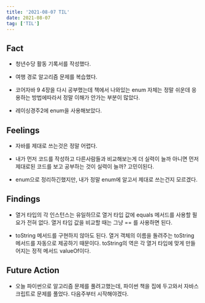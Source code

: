 ```yaml
---
title: '2021-08-07 TIL'
date: 2021-08-07
tag: ['TIL']
---
```


## Fact

- 청년수당 활동 기록서를 작성했다.

- 여행 경로 알고리즘 문제를 복습했다.

- 코어자바 9 4장을 다시 공부했는데 책에서 나와있는 enum 자체는 정말 쉬운데 응용하는 방법에따라서 정말 이해가 안가는 부분이 많았다.

- 레이싱경주2에 enum을 사용해보았다.

## Feelings

- 자바를 제대로 쓰는것은 정말 어렵다.

- 내가 먼저 코드를 작성하고 다른사람들과 비교해보는게 더 실력이 늘까 아니면 먼저 제대로된 코드를 보고 공부하는 것이 실력이 늘까? 고민이된다.

- enum으로 정리하긴했지만, 내가 정말 enum에 알고서 제대로 쓰는건지 모르겠다.

## Findings

- 열거 타입의 각 인스턴스는 유일하므로 열거 타입 값에 equals 메서드를 사용할 필요가 전혀 없다. 열거 타입 값을 비교할 때는 그냥 == 를 사용하면 된다.

- toString 메서드를 구현하지 않아도 된다. 열거 객체의 이름을 돌려주는 toString 메서드를 자동으로 제공하기 때문이다. toString의 역은 각 열거 타입에 맞게 만들어지는 정적 메서드 valueOf이다.

## Future Action

- 오늘 파이썬으로 알고리즘 문제를 풀려고했는데, 파이썬 책을 집에 두고와서 자바스크립트로 문제를 풀었다. 다음주부터 시작해야겠다.
